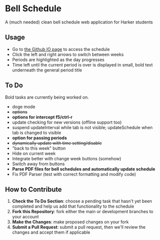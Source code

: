 # Bell Schedule

A (much needed) clean bell schedule web application for Harker students

## Usage
* Go to [the Github IO page](http://iluvredwall.github.io/bellschedule/) to access the schedule
* Click the left and right arrows to switch between weeks
* Periods are highlighted as the day progresses
* Time left until the current period is over is displayed in small, bold text underneath the general period title

## To Do
Bold tasks are currently being worked on.
* doge mode
* ~~options~~
 * **options for intercept f5/ctrl-r**
 * update checking for new versions (offline support too)
 * suspend updateInterval while tab is not visible; updateSchedule when tab is changed to visible
 * **option for passing periods**
 * ~~dynamically update with time setting/disable~~
* "back to this week" button
 * Hide on current week
 * Integrate better with change week buttons (somehow)
 * Switch away from buttons
* **Parse PDF files for bell schedules and automatically update schedule**
 * Fix PDF Parser (test with correct formatting and modify code) 

## How to Contribute
1. **Check the To Do Section**: choose a pending task that hasn't yet been completed and help us add that functionality to the schedule
2. **Fork this Repository**: fork either the main or development branches to your account
3. **Make the Changes**: make proposed changes on your fork
4. **Submit a Pull Request**: submit a pull request, then we'll review the changes and accept them if applicable
